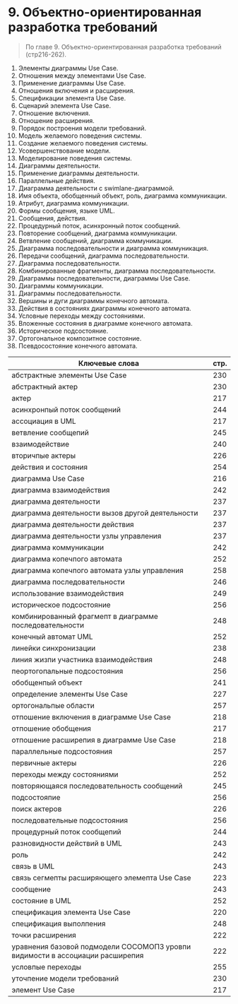 # 9. Объектно-ориентированная разработка требований
> По главе 9. Объектно-ориентированная разработка требований (стр216-262).

1. Элементы диаграммы Use Case.
2. Отношения между элементами Use Case.
3. Применение диаграммы Use Case.
4. Отношения включения и расширения.
5. Спецификации элемента Use Case. 
6. Сценарий элемента Use Case.
7. Отношение включения.
8. Отношение расширения.
9. Порядок построения модели требований.
10. Модель желаемого поведения системы.
11. Создание желаемого поведения системы.
12. Усовершенствование модели.
13. Моделирование поведения системы.
14. Диаграммы деятельности.
15. Применение диаграммы деятельности.
16. Параллельные действия.
17. Диаграмма деятельности с swimlane-диаграммой.
18. Имя объекта, обобщенный объект, роль, диаграмма коммуникации.
19. Атрибут, диаграмма коммуникации.
20. Формы сообщения, языке UML.
21. Сообщения, действия.
22. Процедурный поток, асинхронный поток сообщений.
23. Повторение сообщений, диаграмма коммуникации.
24. Ветвление сообщений, диаграмма коммуникации.
25. Диаграмма последовательности и диаграмма коммуникация.
26. Передачи сообщений, диаграмма последовательности.
27. Диаграмма последовательности.
28. Комбинированные фрагменты, диаграмма последовательности.
29. Диаграммы последовательности, диаграммы Use Case.
30. Диаграммы коммуникации.
31. Диаграммы последовательности.
32. Вершины и дуги диаграммы конечного автомата.
33. Действия в состояниях диаграммы конечного автомата.
34. Условные переходы между состояниями.
35. Вложенные состояния в диаграмме конечного автомата.
36. Историческое подсостояние.
37. Ортогональное композитное состояние.
38. Псевдосостояние конечного автомата.

Ключевые слова | стр.
-----|-----
абстрактные элементы Use Case |							230
абстрактный	актер | 								230
актер | 											217
асинхронпый поток сообщений |							244
ассоциация 	в UML |								217
ветвление сообщепий |									245
взаимодействие |										240
вторичпые актеры |									226
действия	и состояния |								254
диаграмма	Use Case |									216
диаграмма	взаимодействия |								242
диаграмма	деятельности |								237
диаграмма	деятельности	вызов другой деятельности |			237
диаграмма	деятельности	действия |						237
диаграмма	деятельности	узлы управления |					237
диаграмма	коммуникации |								242
диаграмма	копечпого автомата |							252
диаграмма	копечпого автомата	узлы управления |				258
диаграмма	последовательности |							246
использование взаимодействия | 							249
историческое подсостояние | 								256
комбинированный фрагмепт	в диаграмме последовательности |  		248
конечный автомат UML |  								252
линейки синхронизации | 								238
линия жизпи участника взаимодействия | 						248
пеортогопальные подсостояния |  							256
обобщенпый объект |  									241
определение	элементы Use Case |  						227
ортогональпые области |  								257
отпошение	включения в диаграмме Use Case | 					218
отпошение	обобщения | 									217
отпошение	расширепия в диаграмме Use Case |  				218
параллельные подсостояния |  								257
первичные актеры |  									226
переходы между состояниями |  							252
повторяющаяся последовательность	сообщений |  			245
подсостояпие |  										256
поиск актеров |  										226
последовательные подсостояния |  							256
процедурный поток сообщепий |  							244
разновидности действий в UML |  							243
роль | 												242
связь 	в UML |										243
связь 	сегмепты расширяющего элемепта Use Case | 				223
сообщение | 											243
состояние 	в UML | 									252
спецификация	элемента Use Case | 						220
спецификация выполпения | 								248
точки расширения |  									222
уравнения базовой подмодели СОСОМОПЗ уровпи видимости в ассоциации  	расширепия |  									222
условпые переходы |  									255
уточпение модели требований | 							230
элемент Use Case |  									217

